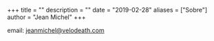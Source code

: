 +++
title = ""
description = ""
date = "2019-02-28"
aliases = ["Sobre"]
author = "Jean Michel"
+++


email: jeanmichel@velodeath.com
